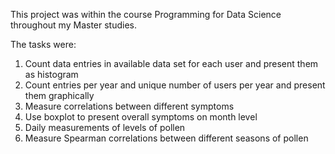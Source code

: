 This project was within the course Programming for Data Science throughout my Master studies. 

The tasks were: 
1. Count data entries in available data set for each user and present them as histogram
2. Count entries per year and unique number of users per year and present them graphically
3. Measure correlations between different symptoms
4. Use boxplot to present overall symptoms on month level
5. Daily measurements of levels of pollen
6. Measure Spearman correlations between different seasons of pollen
